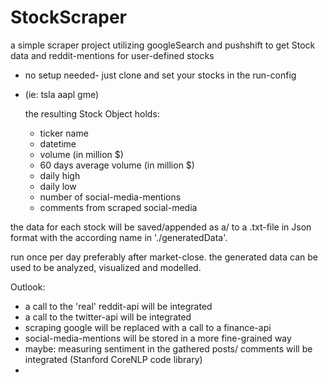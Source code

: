 # StockScraper
a simple scraper project utilizing googleSearch and pushshift to get Stock data
and reddit-mentions for user-defined stocks

- no setup needed- just clone and set your stocks in the run-config
- (ie: tsla aapl gme)



  the resulting Stock Object holds:
  - ticker name
  - datetime
  - volume (in million $)
  - 60 days average volume (in million $)
  - daily high
  - daily low
  - number of social-media-mentions
  - comments from scraped social-media


the data for each stock will be saved/appended as a/ to a .txt-file 
in Json format with the according name in './generatedData'.

run once per day preferably after market-close.
the generated data can be used to be analyzed, visualized and modelled.


Outlook:
- a call to the 'real' reddit-api will be integrated
- a call to the twitter-api will be integrated
- scraping google will be replaced with a call to a finance-api  
- social-media-mentions will be stored in a more fine-grained way
- maybe: measuring sentiment in the gathered posts/ comments will be integrated (Stanford CoreNLP code library)  
- 



